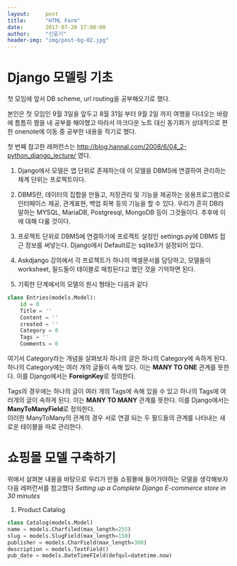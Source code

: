 ```yaml
---
layout:     post
title:      "HTML Form"
date:       2017-07-20 17:00:00
author:     "신윤기"
header-img: "img/post-bg-02.jpg"
---
```

# Django 모델링 기초
 첫 모임에 앞서 DB scheme, url routing을 공부해오기로 했다.

본인은 첫 모임인 9월 3일을 앞두고 8월 31일 부터 9월 2일 까지 여행을 다녀오는 바람에 틈틈히 짬을 내 공부를 해야했고 따라서 마크다운 노트 대신 동기화가 상대적으로 편한 onenote에 이동 중 공부한 내용을 적기로 했다.


첫 번째 참고한 레퍼런스는 http://blog.hannal.com/2008/6/04_2-python_django_lecture/
였다.

1. Django에서 모델은 앱 단위로 존재하는데 이 모델을 DBMS에 연결하여 관리하는 체계 단위는 프로젝트이다.

2. DBMS란, 데이터의 집합을 만들고, 저장관리 및 기능을 제공하는 응용프로그램으로 인터페이스 제공, 관계표현, 백업 회복 등의 기능을 할 수 있다. 우리가 흔히 DB라 말하는 MYSQL, MariaDB, Postgresql, MongoDB 등이 그것들이다. 추후에 이에 대해 다룰 것이다.

3. 프로젝트 단위로 DBMS에 연결하기에 프로젝트 설정인 settings.py에 DBMS 접근 정보를 써넣는다. Django에서 Default로는 sqlite3가 설정되어 있다. 

4. Askdjango 강의에서 각 프로젝트가 하나의 엑셀문서를 담당하고, 모델들이 worksheet, 필드들이 테이블로 매칭된다고 했던 것을 기억하면 된다.

5. 기획한 단계에서의 모델의 원시 형태는 다음과 같다

>
```python
class Entries(models.Model):
    id = 0
    Title = ''
    Content = ''
    created = ''
    Category = 0
    Tags = ''
    Comments = 0
```

여기서 Category라는 개념을 살펴보자
하나의 글은 하나의 Category에 속하게 된다.
하나의 Category에는 여러 개의 글들이 속해 있다. 이는 **MANY TO ONE** 관계를 뜻한다.
이를 Django에서는 **ForeignKey**로 정의한다.

Tags의 경우에는 하나의 글이 여러 개의 Tags에 속해 있을 수 있고 하나의 Tags에 여러개의 글이 속하게 된다. 이는 **MANY TO MANY** 관계를 뜻한다. 이를 Django에서는 **ManyToManyField**로 정의한다.  
 이러한 ManyToMany의 관계의 경우 서로 연결 되는 두 필드들의 관계를 나타내는 새로운 테이블을 따로 관리한다.  

# 쇼핑몰 모델 구축하기
위에서 살펴본 내용을 바탕으로 우리가 만들 쇼핑몰에 들어가야하는 모델을 생각해보자  
다음 레퍼런서를 참고했다
*Setting up a Complete Django E-commerce store in 30 minutes*

1. Product Catalog
```Python
class Catalog(models.Model)
name = models.Charfiled(max_length=255)
slug = models.SlugField(max_length=150)
publisher = models.CharField(max_length=300)
description = models.TextField()
pub_date = models.DateTimeFIeld(defqul=datetime.now)
```
